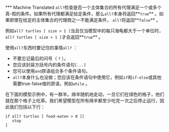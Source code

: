 ﻿*** Machine Translated
`all?`检查是否一个主体集合的所有代理满足一个或多个真-假的条件。如果所有代理都满足给定条件，那么`all?`本身将返回**`true`** 。如果即使在给定的主体集合的代理商之一不能满足条件， `all?`将返回**`false`** 。

例如`all? turtles [ size > 1 ]`当且仅当模型中的每只海龟都大于一个单位时， `all? turtles [ size > 1 ]`才会返回**`true`** 。

使用`all?`东西时要记住的事情`all?` ：

- 不要忘记最后的问号（ `?` ）。
- 您应该封装方括号内的条件语句`[...]`
- 您可以使用`and`原语组合多个条件语句。
- `all?`本身什么也没做；您应该在条件语句中使用它，例如`if`和`if-else`或其他需要true-false值的原语，例如`while` 。


在下面的模型示例中，有一群羊。绵羊随机地走动，一旦它们在绿色的格子，他们就在那个格子上吃草。我们希望模型在所有绵羊都至少吃完一次之后停止运行，因此我们包括以下行：



```
if all? turtles [ food-eaten > 0 ][ 
   stop 
]
```
